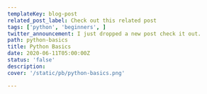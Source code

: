 ```yaml
---
templateKey: blog-post
related_post_label: Check out this related post
tags: ['python', 'beginners', ]
twitter_announcement: I just dropped a new post check it out.
path: python-basics
title: Python Basics
date: 2020-06-11T05:00:00Z
status: 'false'
description:
cover: '/static/pb/python-basics.png'

---
```


<!--
<p style='text-align: center'>
<a href='https://waylonwalker.com/blog/python-basics'>
  <img
    style='width:500px; max-width:80%; margin: auto;'
    src="https://waylonwalker.com/python-basics.png"
    alt="Read more from the Python Basics article"
  />
  </a>
</p>

-->
